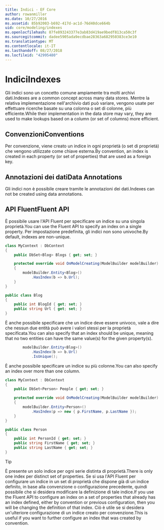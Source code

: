 ```yaml
---
title: Indici - EF Core
author: rowanmiller
ms.date: 10/27/2016
ms.assetid: 85b92003-b692-417d-ac1d-76d40dce664b
uid: core/modeling/indexes
ms.openlocfilehash: 87fe893243377e3ab83d419ae9bedf813ca50c3f
ms.sourcegitcommit: dadee5905ada9ecdbae28363a682950383ce3e10
ms.translationtype: MT
ms.contentlocale: it-IT
ms.lasthandoff: 08/27/2018
ms.locfileid: "42995480"
---
```

# <a name="indexes"></a><span data-ttu-id="562f3-102">Indici</span><span class="sxs-lookup"><span data-stu-id="562f3-102">Indexes</span></span>

<span data-ttu-id="562f3-103">Gli indici sono un concetto comune ampiamente tra molti archivi dati.</span><span class="sxs-lookup"><span data-stu-id="562f3-103">Indexes are a common concept across many data stores.</span></span> <span data-ttu-id="562f3-104">Mentre la relativa implementazione nell'archivio dati può variare, vengono usate per effettuare ricerche basate su una colonna o set di colonne, più efficiente.</span><span class="sxs-lookup"><span data-stu-id="562f3-104">While their implementation in the data store may vary, they are used to make lookups based on a column (or set of columns) more efficient.</span></span>

## <a name="conventions"></a><span data-ttu-id="562f3-105">Convenzioni</span><span class="sxs-lookup"><span data-stu-id="562f3-105">Conventions</span></span>

<span data-ttu-id="562f3-106">Per convenzione, viene creato un indice in ogni proprietà (o set di proprietà) che vengono utilizzate come chiave esterna.</span><span class="sxs-lookup"><span data-stu-id="562f3-106">By convention, an index is created in each property (or set of properties) that are used as a foreign key.</span></span>

## <a name="data-annotations"></a><span data-ttu-id="562f3-107">Annotazioni dei dati</span><span class="sxs-lookup"><span data-stu-id="562f3-107">Data Annotations</span></span>

<span data-ttu-id="562f3-108">Gli indici non è possibile creare tramite le annotazioni dei dati.</span><span class="sxs-lookup"><span data-stu-id="562f3-108">Indexes can not be created using data annotations.</span></span>

## <a name="fluent-api"></a><span data-ttu-id="562f3-109">API Fluent</span><span class="sxs-lookup"><span data-stu-id="562f3-109">Fluent API</span></span>

<span data-ttu-id="562f3-110">È possibile usare l'API Fluent per specificare un indice su una singola proprietà.</span><span class="sxs-lookup"><span data-stu-id="562f3-110">You can use the Fluent API to specify an index on a single property.</span></span> <span data-ttu-id="562f3-111">Per impostazione predefinita, gli indici non sono univoche.</span><span class="sxs-lookup"><span data-stu-id="562f3-111">By default, indexes are non-unique.</span></span>

<!-- [!code-csharp[Main](samples/core/Modeling/FluentAPI/Samples/Index.cs?highlight=7,8)] -->
``` csharp
class MyContext : DbContext
{
    public DbSet<Blog> Blogs { get; set; }

    protected override void OnModelCreating(ModelBuilder modelBuilder)
    {
        modelBuilder.Entity<Blog>()
            .HasIndex(b => b.Url);
    }
}

public class Blog
{
    public int BlogId { get; set; }
    public string Url { get; set; }
}
```

<span data-ttu-id="562f3-112">È anche possibile specificare che un indice deve essere univoco, vale a dire che nessun due entità può avere i valori stessi per la proprietà specificata.</span><span class="sxs-lookup"><span data-stu-id="562f3-112">You can also specify that an index should be unique, meaning that no two entities can have the same value(s) for the given property(s).</span></span>

<!-- [!code-csharp[Main](samples/core/Modeling/FluentAPI/Samples/IndexUnique.cs?highlight=3)] -->
``` csharp
        modelBuilder.Entity<Blog>()
            .HasIndex(b => b.Url)
            .IsUnique();
```

<span data-ttu-id="562f3-113">È anche possibile specificare un indice su più colonne.</span><span class="sxs-lookup"><span data-stu-id="562f3-113">You can also specify an index over more than one column.</span></span>

<!-- [!code-csharp[Main](samples/core/Modeling/FluentAPI/Samples/IndexComposite.cs?highlight=7,8)] -->
``` csharp
class MyContext : DbContext
{
    public DbSet<Person> People { get; set; }

    protected override void OnModelCreating(ModelBuilder modelBuilder)
    {
        modelBuilder.Entity<Person>()
            .HasIndex(p => new { p.FirstName, p.LastName });
    }
}

public class Person
{
    public int PersonId { get; set; }
    public string FirstName { get; set; }
    public string LastName { get; set; }
}
```

> [!TIP]  
> <span data-ttu-id="562f3-114">È presente un solo indice per ogni serie distinta di proprietà.</span><span class="sxs-lookup"><span data-stu-id="562f3-114">There is only one index per distinct set of properties.</span></span> <span data-ttu-id="562f3-115">Se si usa l'API Fluent per configurare un indice in un set di proprietà che dispone già di un indice definito, in base alla convenzione o configurazione precedente, quindi possibile che si desidera modificare la definizione di tale indice.</span><span class="sxs-lookup"><span data-stu-id="562f3-115">If you use the Fluent API to configure an index on a set of properties that already has an index defined, either by convention or previous configuration, then you will be changing the definition of that index.</span></span> <span data-ttu-id="562f3-116">Ciò è utile se si desidera un'ulteriore configurazione di un indice creato per convenzione.</span><span class="sxs-lookup"><span data-stu-id="562f3-116">This is useful if you want to further configure an index that was created by convention.</span></span>
